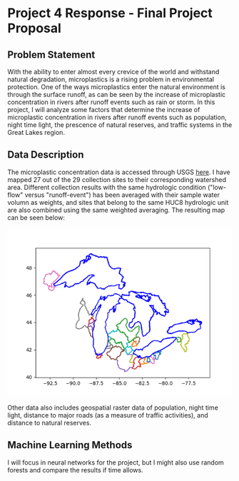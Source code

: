 # Project 4 Response - Final Project Proposal

## Problem Statement

With the ability to enter almost every crevice of the world and withstand natural degradation, microplastics is a rising problem in environmental protection. One of the ways microplastics enter the natural environment is through the surface runoff, as can be seen by the increase of microplastic concentration in rivers after runoff events such as rain or storm. In this project, I will analyze some factors that determine the increase of microplastic concentration in rivers after runoff events such as population, night time light, the prescence of natural reserves, and traffic systems in the Great Lakes region. 

## Data Description

The microplastic concentration data is accessed through USGS [here](https://www.sciencebase.gov/catalog/item/5748a29be4b07e28b664dd62). I have mapped 27 out of the 29 collection sites to their corresponding watershed area. Different collection results with the same hydrologic condition ("low-flow" versus "runoff-event") has been averaged with their sample water volumn as weights, and sites that belong to the same HUC8 hydrologic unit are also combined using the same weighted averaging. The resulting map can be seen below: 

![watershed_map](watershed_map.png)

Other data also includes geospatial raster data of population, night time light, distance to major roads (as a measure of traffic activities), and distance to natural reserves. 

## Machine Learning Methods

I will focus in neural networks for the project, but I might also use random forests and compare the results if time allows. 
